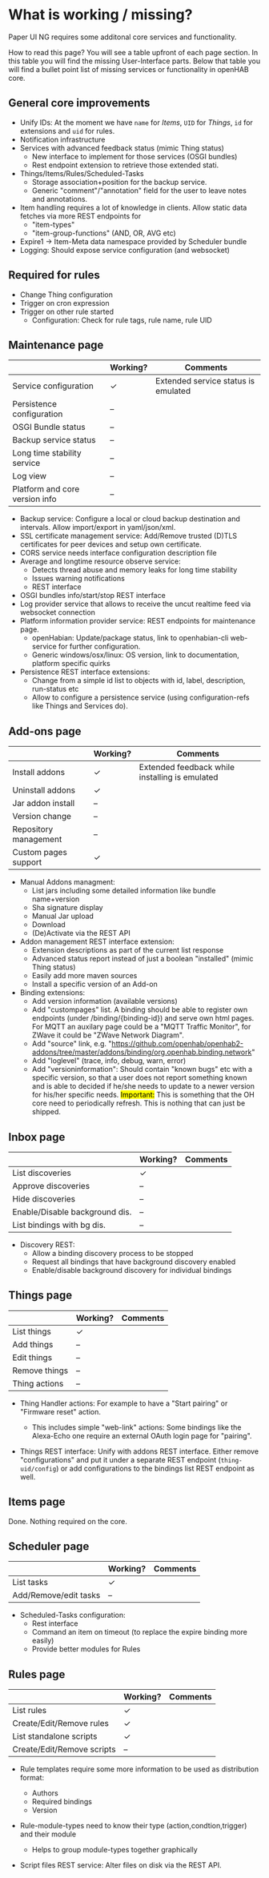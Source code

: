 # What is working / missing?

Paper UI NG requires some additonal core services and functionality.

How to read this page? You will see a table upfront of each page section.
In this table you will find the missing User-Interface parts. Below that
table you will find a bullet point list of missing services or functionality
in openHAB core.

## General core improvements

* Unify IDs: At the moment we have `name` for *Items*, `UID` for *Things*, `id` for extensions and `uid` for rules.
* Notification infrastructure
* Services with advanced feedback status (mimic Thing status)
  - New interface to implement for those services (OSGI bundles)
  - Rest endpoint extension to retrieve those extended stati.
* Things/Items/Rules/Scheduled-Tasks
  - Storage association+position for the backup service.
  - Generic "comment"/"annotation" field for the user to leave notes and annotations.
* Item handling requires a lot of knowledge in clients. Allow static data fetches via more REST endpoints for
  - "item-types"
  - "item-group-functions" (AND, OR, AVG etc)
* Expire1 -> Item-Meta data namespace provided by Scheduler bundle
* Logging: Should expose service configuration (and websocket)

## Required for rules

* Change Thing configuration
* Trigger on cron expression
* Trigger on other rule started
  - Configuration: Check for rule tags, rule name, rule UID

## Maintenance page

|  | Working? | Comments |
|---|----------|----------|
| Service configuration | ✓ | Extended service status is emulated |
| Persistence configuration | – | |
| OSGI Bundle status | – | |
| Backup service status | – | |
| Long time stability service | – | |
| Log view | – | |
| Platform and core version info | – | |

* Backup service: Configure a local or cloud backup destination and intervals. Allow import/export in yaml/json/xml.
* SSL certificate management service: Add/Remove trusted (D)TLS certificates for peer devices and setup own certificate.
* CORS service needs interface configuration description file
* Average and longtime resource observe service:
  - Detects thread abuse and memory leaks for long time stability
  - Issues warning notifications
  - REST interface
* OSGI bundles info/start/stop REST interface
* Log provider service that allows to receive the uncut realtime feed via websocket connection
* Platform information provider service: REST endpoints for maintenance page.
  - openHabian: Update/package status, link to openhabian-cli web-service for further configuration.
  - Generic windows/osx/linux: OS version, link to documentation, platform specific quirks
* Persistence REST interface extensions:
  - Change from a simple id list to objects with id, label, description, run-status etc
  - Allow to configure a persistence service (using configuration-refs like Things and Services do).

## Add-ons page

|  | Working? | Comments |
|---|----------|----------|
| Install addons | ✓ | Extended feedback while installing is emulated |
| Uninstall addons | ✓ | |
| Jar addon install | – | |
| Version change | – | |
| Repository management | – | |
| Custom pages support | ✓ | |

* Manual Addons managment:
  - List jars including some detailed information like bundle name+version
  - Sha signature display
  - Manual Jar upload
  - Download
  - (De)Activate via the REST API
* Addon management REST interface extension:
  - Extension descriptions as part of the current list response
  - Advanced status report instead of just a boolean "installed" (mimic Thing status)
  - Easily add more maven sources
  - Install a specific version of an Add-on
* Binding extensions:
  - Add version information (available versions)
  - Add "custompages" list. A binding should be able to register own endpoints (under /binding/{binding-id}) and serve own
    html pages. For MQTT an auxilary page could be a "MQTT Traffic Monitor", for ZWave it could be "ZWave Network Diagram".
  - Add "source" link, e.g. "https://github.com/openhab/openhab2-addons/tree/master/addons/binding/org.openhab.binding.network"
  - Add "loglevel" (trace, info, debug, warn, error)
  - Add "versioninformation":
    Should contain "known bugs" etc with a specific version, so that a user does not report something known and is able to decided
    if he/she needs to update to a newer version for his/her specific needs.
    <mark>Important:</mark> This is something that the OH core need to periodically refresh. This is nothing that can just be shipped.

## Inbox page

|  | Working? | Comments |
|---|----------|----------|
| List discoveries | ✓ |  |
| Approve discoveries | – |  |
| Hide discoveries | – |  |
| Enable/Disable background dis. | – |  |
| List bindings with bg dis. | – |  |

* Discovery REST:
  - Allow a binding discovery process to be stopped
  - Request all bindings that have background discovery enabled
  - Enable/disable background discovery for individual bindings

## Things page

|  | Working? | Comments |
|---|----------|----------|
| List things | ✓ |  |
| Add things | – |  |
| Edit things | – |  |
| Remove things | – |  |
| Thing actions | – |  |

* Thing Handler actions: For example to have a "Start pairing" or "Firmware reset" action.
  - This includes simple "web-link" actions: Some bindings like the Alexa-Echo one require
    an external OAuth login page for "pairing".

* Things REST interface: Unify with addons REST interface. Either remove "configurations" and put it under a
  separate REST endpoint (`thing-uid/config`) or add configurations to the bindings list REST endpoint as well.

## Items page

Done. Nothing required on the core.

## Scheduler page

|  | Working? | Comments |
|---|----------|----------|
| List tasks | ✓ | |
| Add/Remove/edit tasks | – | |

* Scheduled-Tasks configuration:
  - Rest interface
  - Command an item on timeout (to replace the expire binding more easily)
  - Provide better modules for Rules

## Rules page

|  | Working? | Comments |
|---|----------|----------|
| List rules | ✓ | |
| Create/Edit/Remove rules | ✓ |  |
| List standalone scripts | ✓ | |
| Create/Edit/Remove scripts | – |  |

* Rule templates require some more information to be used as distribution format:
  - Authors
  - Required bindings
  - Version

* Rule-module-types need to know their type (action,condtion,trigger) and their module
  - Helps to group module-types together graphically
* Script files REST service: Alter files on disk via the REST API.
